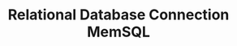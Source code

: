 ---
title: Relational Database Connection MemSQL
description: Examples of all valid MemSQL connection specs
---